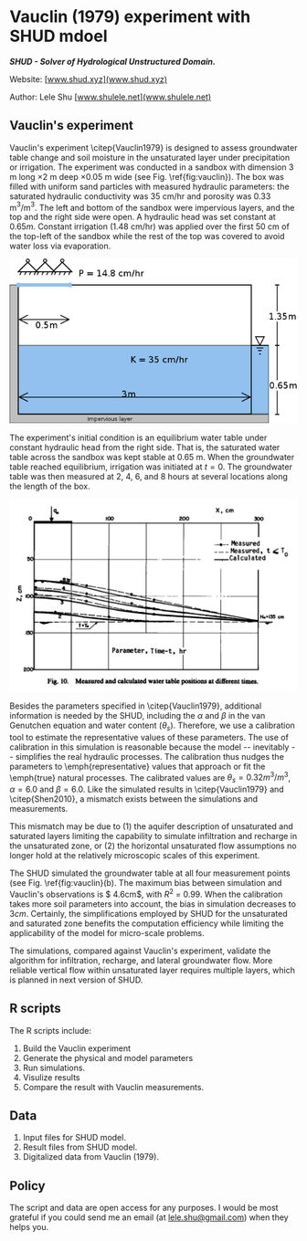 # Vauclin (1979) experiment with SHUD mdoel

***SHUD - Solver of Hydrological Unstructured Domain.*** 

Website: [www.shud.xyz](www.shud.xyz)

Author: Lele Shu [www.shulele.net](www.shulele.net)

## Vauclin's experiment

Vauclin's experiment \citep{Vauclin1979} is designed to assess groundwater table change and soil moisture in the unsaturated layer under precipitation or irrigation.  The experiment was conducted in a sandbox with dimension $3$ m long $\times 2$ m deep $\times 0.05$ m wide (see Fig. \ref{fig:vauclin}). The box was filled with uniform sand particles with measured hydraulic parameters: the saturated hydraulic conductivity was $35$ cm/hr and porosity was $0.33$ m$^3$/m$^3$. The left and bottom of the sandbox were impervious layers, and the top and the right side were open. A hydraulic head was set constant at $0.65 m$. Constant irrigation ($1.48$ cm/hr) was applied over the first $50​$ cm of the top-left of the sandbox while the rest of the top was covered to avoid water loss via evaporation.

![Vauclin](Ref/Vauclin.png)

The experiment's initial condition is an equilibrium water table under constant hydraulic head from the right side.  That is, the saturated water table across the sandbox was kept stable at $0.65$ m. When the groundwater table reached equilibrium, irrigation was initiated at $t = 0$.  The groundwater table was then measured at 2, 4, 6, and 8 hours at several locations along the length of the box.

![res](Ref/v1.png)

Besides the parameters specified in \citep{Vauclin1979}, additional information is needed by the SHUD, including the $\alpha$ and $\beta$ in the van Genutchen equation and  water content ($\theta _s$). Therefore,  we use a calibration tool to estimate the representative values of these parameters.  The use of calibration in this simulation is reasonable because the model -- inevitably -- simplifies the real hydraulic processes. The calibration thus nudges the parameters to \emph{representative} values that approach or fit the \emph{true} natural processes.  The calibrated values are  $\theta _s = 0.32 m^3/m^3$, $\alpha = 6.0$ and $\beta = 6.0​$.  Like the simulated results in \citep{Vauclin1979} and \citep{Shen2010}, a mismatch exists between the simulations and measurements.

This mismatch may be due to (1) the aquifer description of unsaturated and saturated layers limiting the capability to simulate infiltration and recharge in the unsaturated zone, or (2) the horizontal unsaturated flow assumptions no longer hold at the relatively  microscopic scales of this experiment.

The SHUD simulated the groundwater table at all four measurement points (see Fig. \ref{fig:vauclin}(b).  The maximum bias between simulation and Vauclin's observations is $ 4.6cm$, with $R^2$ = $0.99$. When the calibration takes more soil parameters into account, the bias in simulation decreases to  $3 cm$. Certainly, the simplifications employed by SHUD for the unsaturated and saturated zone benefits the computation efficiency while limiting the applicability of the model for micro-scale problems.

The simulations, compared against Vauclin's experiment, validate the algorithm for infiltration, recharge, and lateral groundwater flow.  More reliable vertical flow within unsaturated layer requires multiple layers, which is planned in next version of SHUD.



## R scripts

The R scripts include:

1. Build the Vauclin experiment
2. Generate the physical and model parameters
3. Run simulations.
4. Visulize results
5. Compare the result with Vauclin measurements.



## Data

1. Input files for SHUD model.
2. Result files from SHUD model.
3. Digitalized data from Vauclin (1979).



## Policy

The script and data are open access for any purposes. I would be most grateful if you could send me an email (at lele.shu@gmail.com) when they helps you.

